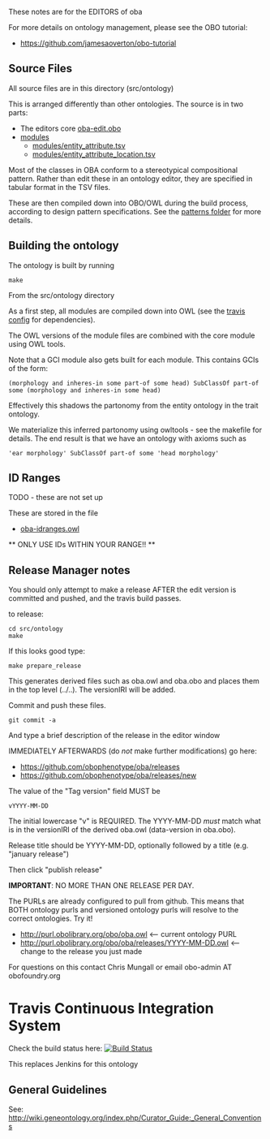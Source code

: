 These notes are for the EDITORS of oba

For more details on ontology management, please see the OBO tutorial:

 * https://github.com/jamesaoverton/obo-tutorial

## Source Files

All source files are in this directory (src/ontology)

This is arranged differently than other ontologies. The source is in
two parts:

 * The editors core [oba-edit.obo](oba-edit.obo)
 * [modules](modules/)
    * [modules/entity_attribute.tsv](modules/entity_attribute.tsv)
    * [modules/entity_attribute_location.tsv](modules/entity_attribute_location.tsv)

Most of the classes in OBA conform to a stereotypical compositional
pattern. Rather than edit these in an ontology editor, they are
specified in tabular format in the TSV files.

These are then compiled down into OBO/OWL during the build process,
according to design pattern specifications. See the [patterns folder](../patterns) for more details.

## Building the ontology

The ontology is built by running

    make

From the src/ontology directory

As a first step, all modules are compiled down into OWL (see the
[travis config](../../.travis.yml) for dependencies).

The OWL versions of the module files are combined with the core module
using OWL tools.

Note that a GCI module also gets built for each module. This contains
GCIs of the form:

    (morphology and inheres-in some part-of some head) SubClassOf part-of some (morphology and inheres-in some head)

Effectively this shadows the partonomy from the entity ontology in the trait ontology.

We materialize this inferred partonomy using owltools - see the
makefile for details. The end result is that we have an ontology with
axioms such as

    'ear morphology' SubClassOf part-of some 'head morphology'

## ID Ranges

TODO - these are not set up

These are stored in the file

 * [oba-idranges.owl](oba-idranges.owl)

** ONLY USE IDs WITHIN YOUR RANGE!! **


## Release Manager notes

You should only attempt to make a release AFTER the edit version is
committed and pushed, and the travis build passes.

to release:

    cd src/ontology
    make

If this looks good type:

    make prepare_release

This generates derived files such as oba.owl and oba.obo and places
them in the top level (../..). The versionIRI will be added.

Commit and push these files.

    git commit -a

And type a brief description of the release in the editor window

IMMEDIATELY AFTERWARDS (do *not* make further modifications) go here:

 * https://github.com/obophenotype/oba/releases
 * https://github.com/obophenotype/oba/releases/new

The value of the "Tag version" field MUST be

    vYYYY-MM-DD

The initial lowercase "v" is REQUIRED. The YYYY-MM-DD *must* match
what is in the versionIRI of the derived oba.owl (data-version in
oba.obo).

Release title should be YYYY-MM-DD, optionally followed by a title (e.g. "january release")

Then click "publish release"

__IMPORTANT__: NO MORE THAN ONE RELEASE PER DAY.

The PURLs are already configured to pull from github. This means that
BOTH ontology purls and versioned ontology purls will resolve to the
correct ontologies. Try it!

 * http://purl.obolibrary.org/obo/oba.owl <-- current ontology PURL
 * http://purl.obolibrary.org/obo/oba/releases/YYYY-MM-DD.owl <-- change to the release you just made

For questions on this contact Chris Mungall or email obo-admin AT obofoundry.org

# Travis Continuous Integration System

Check the build status here: [![Build Status](https://travis-ci.org/obophenotype/oba.svg?branch=master)](https://travis-ci.org/oba-ontology/oba)

This replaces Jenkins for this ontology

## General Guidelines

See:
http://wiki.geneontology.org/index.php/Curator_Guide:_General_Conventions

